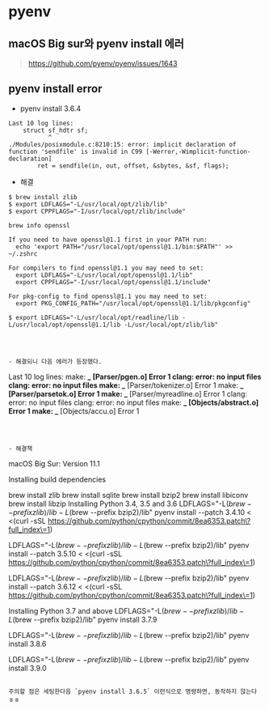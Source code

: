 # pyenv

## macOS Big sur와 pyenv install 에러

> https://github.com/pyenv/pyenv/issues/1643

## pyenv install error

- pyenv install 3.6.4

```
Last 10 log lines:
    struct sf_hdtr sf;
           ^
./Modules/posixmodule.c:8210:15: error: implicit declaration of function 'sendfile' is invalid in C99 [-Werror,-Wimplicit-function-declaration]
        ret = sendfile(in, out, offset, &sbytes, &sf, flags);
```

- 해결

```
$ brew install zlib
$ export LDFLAGS="-L/usr/local/opt/zlib/lib"
$ export CPPFLAGS="-I/usr/local/opt/zlib/include"

brew info openssl

If you need to have openssl@1.1 first in your PATH run:
  echo 'export PATH="/usr/local/opt/openssl@1.1/bin:$PATH"' >> ~/.zshrc

For compilers to find openssl@1.1 you may need to set:
  export LDFLAGS="-L/usr/local/opt/openssl@1.1/lib"
  export CPPFLAGS="-I/usr/local/opt/openssl@1.1/include"

For pkg-config to find openssl@1.1 you may need to set:
  export PKG_CONFIG_PATH="/usr/local/opt/openssl@1.1/lib/pkgconfig"

$ export LDFLAGS="-L/usr/local/opt/readline/lib -L/usr/local/opt/openssl@1.1/lib -L/usr/local/opt/zlib/lib"




- 해결되니 다음 에러가 등장했다.
```

Last 10 log lines:
make: **_ [Parser/pgen.o] Error 1
clang: error: no input files
clang: error: no input files
make: _** [Parser/tokenizer.o] Error 1
make: **_ [Parser/parsetok.o] Error 1
make: _** [Parser/myreadline.o] Error 1
clang: error: no input files
clang: error: no input files
make: **_ [Objects/abstract.o] Error 1
make: _** [Objects/accu.o] Error 1

```



- 해결책

```

macOS Big Sur: Version 11.1

Installing build dependencies

brew install zlib
brew install sqlite
brew install bzip2
brew install libiconv
brew install libzip
Installing Python 3.4, 3.5 and 3.6
LDFLAGS="-L$(brew --prefix zlib)/lib -L$(brew --prefix bzip2)/lib" pyenv install --patch 3.4.10 < <(curl -sSL https://github.com/python/cpython/commit/8ea6353.patch\?full_index\=1)

LDFLAGS="-L$(brew --prefix zlib)/lib -L$(brew --prefix bzip2)/lib" pyenv install --patch 3.5.10 < <(curl -sSL https://github.com/python/cpython/commit/8ea6353.patch\?full_index\=1)

LDFLAGS="-L$(brew --prefix zlib)/lib -L$(brew --prefix bzip2)/lib" pyenv install --patch 3.6.12 < <(curl -sSL https://github.com/python/cpython/commit/8ea6353.patch\?full_index\=1)

Installing Python 3.7 and above
LDFLAGS="-L$(brew --prefix zlib)/lib -L$(brew --prefix bzip2)/lib" pyenv install 3.7.9

LDFLAGS="-L$(brew --prefix zlib)/lib -L$(brew --prefix bzip2)/lib" pyenv install 3.8.6

LDFLAGS="-L$(brew --prefix zlib)/lib -L$(brew --prefix bzip2)/lib" pyenv install 3.9.0

```

주의할 점은 세팅한다음 `pyenv install 3.6.5` 이런식으로 명령하면, 동작하지 않는다 ㅎㅎ
```
